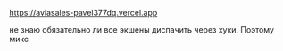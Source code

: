 https://aviasales-pavel377dq.vercel.app

не знаю обязательно ли все экшены диспачить через хуки. Поэтому микс
